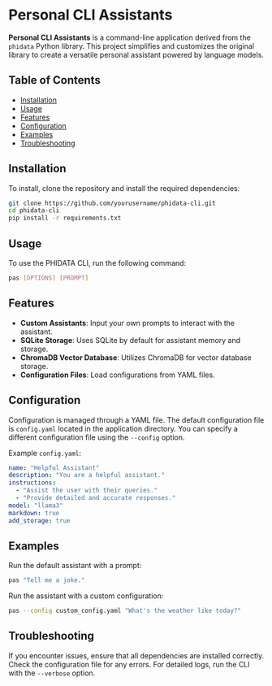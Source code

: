 
# Personal CLI Assistants

**Personal CLI Assistants** is a command-line application derived from the `phidata` Python library. This project
simplifies and customizes the original library to create a versatile personal assistant powered by language models. 

## Table of Contents

- [Installation](#installation)
- [Usage](#usage)
- [Features](#features)
- [Configuration](#configuration)
- [Examples](#examples)
- [Troubleshooting](#troubleshooting)

## Installation

To install, clone the repository and install the required dependencies:

```bash
git clone https://github.com/yourusername/phidata-cli.git
cd phidata-cli
pip install -r requirements.txt
```

## Usage

To use the PHIDATA CLI, run the following command:

```bash
pas [OPTIONS] [PROMPT]
```

## Features

- **Custom Assistants**: Input your own prompts to interact with the assistant.
- **SQLite Storage**: Uses SQLite by default for assistant memory and storage.
- **ChromaDB Vector Database**: Utilizes ChromaDB for vector database storage.
- **Configuration Files**: Load configurations from YAML files.

## Configuration

Configuration is managed through a YAML file. The default configuration file is `config.yaml` located in the application
directory. You can specify a different configuration file using the `--config` option.

Example `config.yaml`:

```yaml
name: "Helpful Assistant"
description: "You are a helpful assistant."
instructions:
  - "Assist the user with their queries."
  - "Provide detailed and accurate responses."
model: "llama3"
markdown: true
add_storage: true
```

## Examples

Run the default assistant with a prompt:

```bash
pas "Tell me a joke."
```

Run the assistant with a custom configuration:

```bash
pas --config custom_config.yaml "What's the weather like today?"
```

## Troubleshooting

If you encounter issues, ensure that all dependencies are installed correctly. Check the configuration file for any
errors. For detailed logs, run the CLI with the `--verbose` option.
